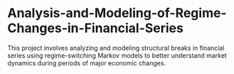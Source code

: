 # Analysis-and-Modeling-of-Regime-Changes-in-Financial-Series
This project involves analyzing and modeling structural breaks in financial series using regime-switching Markov models to better understand market dynamics during periods of major economic changes.
